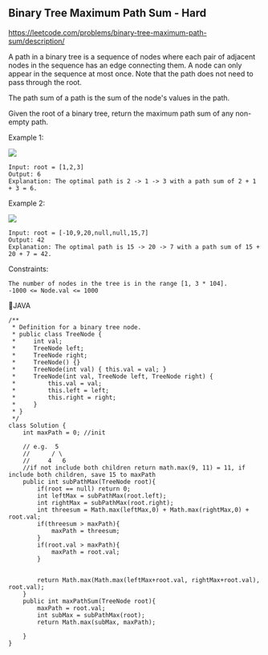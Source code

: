 ## Binary Tree Maximum Path Sum - Hard
https://leetcode.com/problems/binary-tree-maximum-path-sum/description/

A path in a binary tree is a sequence of nodes where each pair of adjacent nodes in the sequence has an edge connecting them. A node can only appear in the sequence at most once. Note that the path does not need to pass through the root.

The path sum of a path is the sum of the node's values in the path.

Given the root of a binary tree, return the maximum path sum of any non-empty path.

 

Example 1:

![](https://assets.leetcode.com/uploads/2020/10/13/exx1.jpg)

    Input: root = [1,2,3]
    Output: 6
    Explanation: The optimal path is 2 -> 1 -> 3 with a path sum of 2 + 1 + 3 = 6.

Example 2:

![](https://assets.leetcode.com/uploads/2020/10/13/exx2.jpg)

    Input: root = [-10,9,20,null,null,15,7]
    Output: 42
    Explanation: The optimal path is 15 -> 20 -> 7 with a path sum of 15 + 20 + 7 = 42.

 

Constraints:

    The number of nodes in the tree is in the range [1, 3 * 104].
    -1000 <= Node.val <= 1000

🍬JAVA

    /**
     * Definition for a binary tree node.
     * public class TreeNode {
     *     int val;
     *     TreeNode left;
     *     TreeNode right;
     *     TreeNode() {}
     *     TreeNode(int val) { this.val = val; }
     *     TreeNode(int val, TreeNode left, TreeNode right) {
     *         this.val = val;
     *         this.left = left;
     *         this.right = right;
     *     }
     * }
     */
    class Solution {
        int maxPath = 0; //init

        // e.g.  5
        //      / \
        //     4   6
        //if not include both children return math.max(9, 11) = 11, if include both children, save 15 to maxPath
        public int subPathMax(TreeNode root){
            if(root == null) return 0;
            int leftMax = subPathMax(root.left);
            int rightMax = subPathMax(root.right);
            int threesum = Math.max(leftMax,0) + Math.max(rightMax,0) + root.val;
            if(threesum > maxPath){
                maxPath = threesum;
            }
            if(root.val > maxPath){
                maxPath = root.val;
            }


            return Math.max(Math.max(leftMax+root.val, rightMax+root.val), root.val);
        }
        public int maxPathSum(TreeNode root){
            maxPath = root.val;
            int subMax = subPathMax(root);
            return Math.max(subMax, maxPath);

        }
    }
